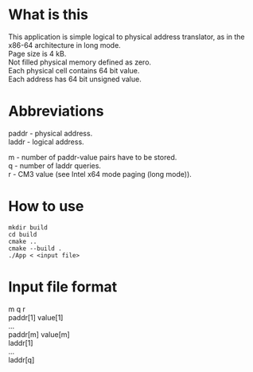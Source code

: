 # What is this
This application is simple logical to physical address translator, as in the x86-64 architecture in long mode.  
Page size is 4 kB.  
Not filled physical memory defined as zero.  
Each physical cell contains 64 bit value.  
Each address has 64 bit unsigned value.  

# Abbreviations
paddr - physical address.  
laddr - logical address.  
  
m - number of paddr-value pairs have to be stored.  
q - number of laddr queries.  
r - CM3 value (see Intel x64 mode paging (long mode)).  

# How to use

```
mkdir build
cd build
cmake ..
cmake --build .
./App < <input file>
```

# Input file format
m q r  
paddr[1] value[1]  
...  
paddr[m] value[m]  
laddr[1]  
...  
laddr[q]  
